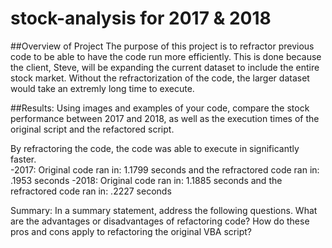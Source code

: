 # stock-analysis for 2017 & 2018
##Overview of Project
The purpose of this project is to refractor previous code to be able to have the code run more efficiently.   This is done because the client, Steve, will be expanding the current dataset to include the entire stock market.    Without the refractorization of the code, the larger dataset would take an extremly long time to execute.    

##Results: Using images and examples of your code, compare the stock performance between 2017 and 2018, as well as the execution times of the original script and the refactored script.

By refractoring the code, the code was able to execute in significantly faster.    
-2017:  Original code ran in:  1.1799 seconds and the refractored code ran in:  .1953 seconds
-2018:  Original code ran in:  1.1885 seconds and the refractored code ran in:  .2227 seconds



Summary: In a summary statement, address the following questions.
What are the advantages or disadvantages of refactoring code?
How do these pros and cons apply to refactoring the original VBA script?
